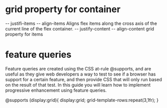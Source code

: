 # grid property for container
-- justifi-items
-- align-items
Aligns flex items along the cross axis of the current line of the flex container.
-- justify-content
-- align-content
grid property for items


# feature queries

Feature queries are created using the CSS at-rule @supports, and are useful as they give web developers a way to test to see if a browser has support for a certain feature, and then provide CSS that will only run based on the result of that test. In this guide you will learn how to implement progressive enhancement using feature queries.

@supports (display:grid){
    display:grid;
    grid-template-rows:repeat(3,1fr);
}